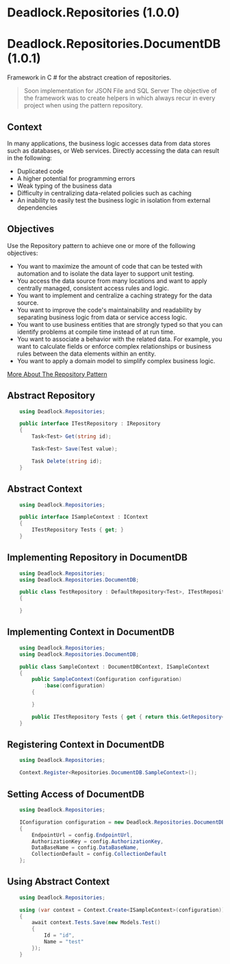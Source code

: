 # Deadlock.Repositories (1.0.0)
# Deadlock.Repositories.DocumentDB (1.0.1)


Framework in C # for the abstract creation of repositories.
> Soon implementation for JSON File and SQL Server
> The objective of the framework was to create helpers in which always recur in every project when using the pattern repository.

## Context
In many applications, the business logic accesses data from data stores such as databases, or Web services. Directly accessing the data can result in the following:

* Duplicated code
* A higher potential for programming errors
* Weak typing of the business data
* Difficulty in centralizing data-related policies such as caching
* An inability to easily test the business logic in isolation from external dependencies

## Objectives
Use the Repository pattern to achieve one or more of the following objectives:

* You want to maximize the amount of code that can be tested with automation and to isolate the data layer to support unit testing.
* You access the data source from many locations and want to apply centrally managed, consistent access rules and logic.
* You want to implement and centralize a caching strategy for the data source.
* You want to improve the code's maintainability and readability by separating business logic from data or service access logic.
* You want to use business entities that are strongly typed so that you can identify problems at compile time instead of at run time.
* You want to associate a behavior with the related data. For example, you want to calculate fields or enforce complex relationships or business rules between the data elements within an entity.
* You want to apply a domain model to simplify complex business logic.

[More About The Repository Pattern](https://msdn.microsoft.com/en-us/library/ff649690.aspx)

## Abstract Repository
```c#
    using Deadlock.Repositories;

    public interface ITestRepository : IRepository
    {
        Task<Test> Get(string id);

        Task<Test> Save(Test value);

        Task Delete(string id);
    }
```

## Abstract Context
```c#
    using Deadlock.Repositories;

    public interface ISampleContext : IContext
    {
        ITestRepository Tests { get; }
    }
```

## Implementing Repository in DocumentDB
```c#
    using Deadlock.Repositories;
    using Deadlock.Repositories.DocumentDB;

    public class TestRepository : DefaultRepository<Test>, ITestRepository
    {

    }
```

## Implementing Context in DocumentDB
```c#
    using Deadlock.Repositories;
    using Deadlock.Repositories.DocumentDB;

    public class SampleContext : DocumentDBContext, ISampleContext
    {
        public SampleContext(Configuration configuration)
            :base(configuration)            
        {

        }

        public ITestRepository Tests { get { return this.GetRepository<TestRepository>(); } }
    }
```

## Registering Context in DocumentDB 
```c#
    using Deadlock.Repositories;

    Context.Register<Repositories.DocumentDB.SampleContext>();
```

## Setting Access of DocumentDB
```c#
    using Deadlock.Repositories;

    IConfiguration configuration = new Deadlock.Repositories.DocumentDB.Configuration()
    {
        EndpointUrl = config.EndpointUrl,
        AuthorizationKey = config.AuthorizationKey,
        DataBaseName = config.DataBaseName,
        CollectionDefault = config.CollectionDefault
    };
```

## Using Abstract Context
```c#
    using Deadlock.Repositories;

    using (var context = Context.Create<ISampleContext>(configuration))
    {
        await context.Tests.Save(new Models.Test()
        {
            Id = "id",
            Name = "test"
        });
    }
```